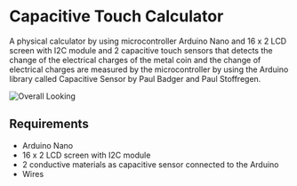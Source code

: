 # Capacitive Touch Calculator
A physical calculator by using microcontroller Arduino Nano and 16 x 2 LCD screen with I2C module 
and 2 capacitive touch sensors that detects the change of the electrical charges of the metal coin
and the change of electrical charges are measured by the microcontroller by using the Arduino
library called Capacitive Sensor by Paul Badger and Paul Stoffregen.

![Overall Looking](https://github.com/huseyinTozluyurt/ArduinoProjects/blob/7f3cf068047b3dc86966006c434972c3cd198731/CapacitiveTouchCalculator/Picture2.png)


## Requirements 
- Arduino Nano
- 16 x 2 LCD screen with I2C module
- 2 conductive materials as capacitive sensor connected to the Arduino
- Wires
